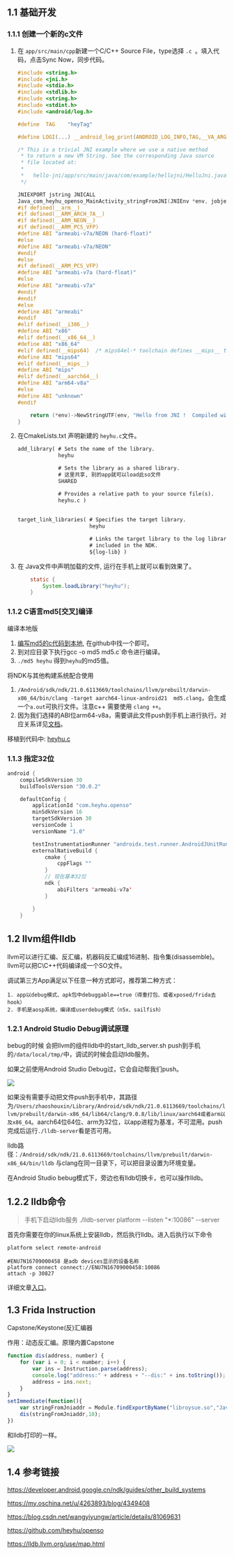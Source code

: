 ## 1.1 基础开发

### 1.1.1 创建一个新的c文件

1. 在 `app/src/main/cpp`新建一个C/C++ Source File，type选择 `.c `。填入代码，点击Sync Now，同步代码。

   ```c
   #include <string.h>
   #include <jni.h>
   #include <stdio.h>
   #include <stdlib.h>
   #include <string.h>
   #include <stdint.h>
   #include <android/log.h>
   
   #define  TAG    "heyTag"
   
   #define LOGI(...) __android_log_print(ANDROID_LOG_INFO,TAG,__VA_ARGS__)
   
   /* This is a trivial JNI example where we use a native method
    * to return a new VM String. See the corresponding Java source
    * file located at:
    *
    *   hello-jni/app/src/main/java/com/example/hellojni/HelloJni.java
    */
   
   JNIEXPORT jstring JNICALL
   Java_com_heyhu_openso_MainActivity_stringFromJNI(JNIEnv *env, jobject thiz) {
   #if defined(__arm__)
   #if defined(__ARM_ARCH_7A__)
   #if defined(__ARM_NEON__)
   #if defined(__ARM_PCS_VFP)
   #define ABI "armeabi-v7a/NEON (hard-float)"
   #else
   #define ABI "armeabi-v7a/NEON"
   #endif
   #else
   #if defined(__ARM_PCS_VFP)
   #define ABI "armeabi-v7a (hard-float)"
   #else
   #define ABI "armeabi-v7a"
   #endif
   #endif
   #else
   #define ABI "armeabi"
   #endif
   #elif defined(__i386__)
   #define ABI "x86"
   #elif defined(__x86_64__)
   #define ABI "x86_64"
   #elif defined(__mips64)  /* mips64el-* toolchain defines __mips__ too */
   #define ABI "mips64"
   #elif defined(__mips__)
   #define ABI "mips"
   #elif defined(__aarch64__)
   #define ABI "arm64-v8a"
   #else
   #define ABI "unknown"
   #endif
   
       return (*env)->NewStringUTF(env, "Hello from JNI !  Compiled with ABI " ABI ".");
   }
   
   ```

2. 在CmakeLists.txt 声明新建的 `heyhu.c`文件。

   ```txt
   add_library( # Sets the name of the library.
                heyhu
   
                # Sets the library as a shared library.
                # 这里共享, 别的app就可以load此so文件
                SHARED
   
                # Provides a relative path to your source file(s).
                heyhu.c )
                
                
   target_link_libraries( # Specifies the target library.
                          heyhu
   
                          # Links the target library to the log library
                          # included in the NDK.
                          ${log-lib} )
   ```

3. 在 Java文件中声明加载的文件, 运行在手机上就可以看到效果了。

   ```java
       static {
           System.loadLibrary("heyhu");
       }
   ```

   

### 1.1.2  C语言md5[交叉]编译

编译本地版

1. [编写md5的c代码到本地](https://github.com/pod32g/MD5), 在github中找一个即可。
2. 到对应目录下执行gcc -o md5 md5.c`命令进行编译。
3. `./md5 heyhu` 得到`heyhu`的md5值。

将NDK与其他构建系统配合使用

1. `/Android/sdk/ndk/21.0.6113669/toolchains/llvm/prebuilt/darwin-x86_64/bin/clang -target aarch64-linux-android21  md5.clang`，会生成一个`a.out`可执行文件。注意c++ 需要使用 `clang ++`。
2. 因为我们选择的ABI位arm64-v8a，需要讲此文件push到手机上进行执行。对应关系详见[文档](https://developer.android.google.cn/ndk/guides/other_build_systems)。

移植到代码中: [heyhu.c](https://github.com/heyhu/openso/blob/master/app/src/main/cpp/heyhu.c)



### 1.1.3  指定32位

```java
android {
    compileSdkVersion 30
    buildToolsVersion "30.0.2"

    defaultConfig {
        applicationId "com.heyhu.openso"
        minSdkVersion 16
        targetSdkVersion 30
        versionCode 1
        versionName "1.0"

        testInstrumentationRunner "androidx.test.runner.AndroidJUnitRunner"
        externalNativeBuild {
            cmake {
                cppFlags ""
            }
            // 现在基本32位
            ndk {
                abiFilters 'armeabi-v7a'
            }

        }
    }
```





## 1.2 llvm组件lldb

llvm可以进行汇编、反汇编，机器码反汇编成16进制、指令集(disassemble)。llvm可以把C\C++代码编译成一个SO文件。

调试第三方App满足以下任意一种方式即可，推荐第二种方式：

 	1. app以debug模式、apk包中debuggable==true（得重打包、或者xposed/frida去hook）
 	2. 手机是aosp系统，编译成userdebug模式（n5x、sailfish）



### 1.2.1 Android Studio Debug调试原理

bebug的时候 会把llvm的组件lldb中的start_lldb_server.sh push到手机的`/data/local/tmp/`中，调试的时候会启动lldb服务。

如果之前使用Android Studio Debug过，它会自动帮我们push。

![](/Android/A03/pic/01.a.png)

如果没有需要手动把文件push到手机中，其路径为`/Users/zhaoshouxin/Library/Android/sdk/ndk/21.0.6113669/toolchains/llvm/prebuilt/darwin-x86_64/lib64/clang/9.0.8/lib/linux/aarch64或者arm以及x86_64`。aarch64位64位、arm为32位，以app进程为基准，不可混用。push完成后运行`./lldb-server`看是否可用。

lldb路径：`/Android/sdk/ndk/21.0.6113669/toolchains/llvm/prebuilt/darwin-x86_64/bin/lldb` 与clang在同一目录下，可以把目录设置为环境变量。

在Android Studio bebug模式下，旁边也有lldb切换卡，也可以操作lldb。



## 1.2.2 lldb命令

> 手机下启动lldb服务 ./lldb-server platform --listen "*:10086" --server

首先你需要在你的linux系统上安装lldb，然后执行lldb。进入后执行以下命令

```
platform select remote-android

#ENU7N16709000458 是adb devices显示的设备名称
platform connect connect://ENU7N16709000458:10086
attach -p 30827
```

详细文章[入口](https://my.oschina.net/u/4263893/blog/4349408)。



## 1.3 Frida Instruction

Capstone/Keystone(反)汇编器

作用：动态反汇编。原理内置Capstone

```javascript
function dis(address, number) {
    for (var i = 0; i < number; i++) {
        var ins = Instruction.parse(address);
        console.log("address:" + address + "--dis:" + ins.toString());
        address = ins.next;
    }
}
setImmediate(function(){
    var stringFromJniaddr = Module.findExportByName("libroysue.so","Java_com_roysue_easyso1_MainActivity_stringFromJNI")
    dis(stringFromJniaddr,10);
})
```

和lldb打印的一样。

![](/Android/A03/pic/02.a.png)



## 1.4 参考链接

https://developer.android.google.cn/ndk/guides/other_build_systems

https://my.oschina.net/u/4263893/blog/4349408

https://blog.csdn.net/wangyiyungw/article/details/81069631

https://github.com/heyhu/openso

https://lldb.llvm.org/use/map.html

